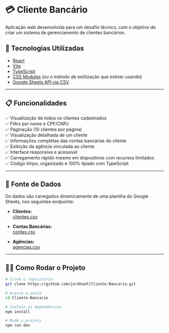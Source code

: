 # 💳 Cliente Bancário

Aplicação web desenvolvida para um desafio técnico, com o objetivo de criar um sistema de gerenciamento de clientes bancários.

## 🚀 Tecnologias Utilizadas

- [React](https://reactjs.org/)
- [Vite](https://vitejs.dev/)
- [TypeScript](https://www.typescriptlang.org/)
- [CSS Modules](https://github.com/css-modules/css-modules) (ou o método de estilização que estiver usando)
- [Google Sheets API via CSV](https://docs.google.com/spreadsheets/)

---

## 📋 Funcionalidades

✅ Visualização de todos os clientes cadastrados  
✅ Filtro por nome e CPF/CNPJ  
✅ Paginação (10 clientes por página)  
✅ Visualização detalhada de um cliente  
✅ Informações completas das contas bancárias do cliente  
✅ Exibição da agência vinculada ao cliente  
✅ Interface responsiva e acessível  
✅ Carregamento rápido mesmo em dispositivos com recursos limitados  
✅ Código limpo, organizado e 100% tipado com TypeScript

---

## 🔗 Fonte de Dados

Os dados são carregados dinamicamente de uma planilha do Google Sheets, nos seguintes endpoints:

- **Clientes:**  
  [clientes.csv](https://docs.google.com/spreadsheets/d/1PBN_HQOi5ZpKDd63mouxttFvvCwtmY97Tb5if5_cdBA/gviz/tq?tqx=out:csv&sheet=clientes)

- **Contas Bancárias:**  
  [contas.csv](https://docs.google.com/spreadsheets/d/1PBN_HQOi5ZpKDd63mouxttFvvCwtmY97Tb5if5_cdBA/gviz/tq?tqx=out:csv&sheet=contas)

- **Agências:**  
  [agencias.csv](https://docs.google.com/spreadsheets/d/1PBN_HQOi5ZpKDd63mouxttFvvCwtmY97Tb5if5_cdBA/gviz/tq?tqx=out:csv&sheet=agencias)

---

## 🧑‍💻 Como Rodar o Projeto

```bash
# Clone o repositório
git clone https://github.com/jordhanF/Cliente-Bancario.git

# Acesse a pasta
cd Cliente-Bancario

# Instale as dependências
npm install

# Rode o projeto
npm run dev
```
